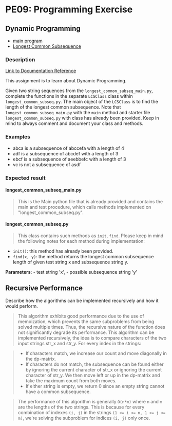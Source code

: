 # PE09: Programming Exercise

## Dynamic Programming

- [main program][main]
- [Longest Common Subsequence][lcs]

### Description

[Link to Documentation Reference][doc-ref]

This assignment is to learn about Dynamic Programming.

Given two string sequences from the `longest_common_subseq_main.py`, complete the functions in the separate `LCSClass` class within `longest_common_subseq.py`. The main object of the `LCSClass` is to find the length of the longest common subsequence.
Note that `longest_common_subseq_main.py` with the `main` method and starter file `longest_common_subseq.py` with class has already been provided. Keep in mind to always comment and document your class and methods.

### Examples

- abca is a subsequence of abccefa with a length of 4
- adf is a subsequence of abcdef with a length of 3
- ebcf is a subsequence of aeebbefc with a length of 3
- vc is not a subsequence of asdf

### Expected result

#### longest_common_subseq_main.py

> This is the Main python file that is already provided and contains the main and test procedure, which calls methods implemented on "longest_common_subseq.py".

#### longest_common_subseq.py

> This class contains such methods as `init`, `find`. Please keep in mind the following notes for each method during implementation:

- `init()`: this method has already been provided.
- `find(x, y)`: the method returns the longest common subsequence length of given test string x and subsequence string y.

**Parameters**: 
    - test string 'x',
    - possible subsequence string 'y'

## Recursive Performance

Describe how the algorithms can be implemented recursively and how it would perform.

> This algorithm exhibits good performance due to the use of memoization, which prevents the same subproblems from being solved multiple times. Thus, the recursive nature of the function does not significantly degrade its performance. This algorithm can be implemented recursively, the idea is to compare characters of the two input strings str_x and str_y. For every index in the strings:

> - If characters match, we increase our count and move diagonally in the dp-matrix.
> - If characters do not match, the subsequence can be found either by ignoring the current character of str_x or ignoring the current character of str_y. We then move left or up in the dp-matrix and take the maximum count from both moves.
> - If either string is empty, we return 0 since an empty string cannot have a common subsequence.

> The performance of this algorithm is generally `O(n*m)` where `n` and `m` are the lengths of the two strings. This is because for every combination of indexes `(i, j)` in the strings `(1 <= i <= n, 1 <= j <= m)`, we're solving the subproblem for indices `(i, j)` only once.

[main]: ./src/longest_common_subseq_main.py "This is the Main python file that is already provided and contains the main and test procedure, which calls methods implemented on 'longest_common_subseq.py'."
[lcs]: ./src/longest_common_subseq.py "The method returns the longest common subsequence length of given test string x and subsequence string y."
[doc-ref]: https://realpython.com/documenting-python-code/ "Mertz, J. (n.d.). Documenting Python Code: A Complete Guide."
